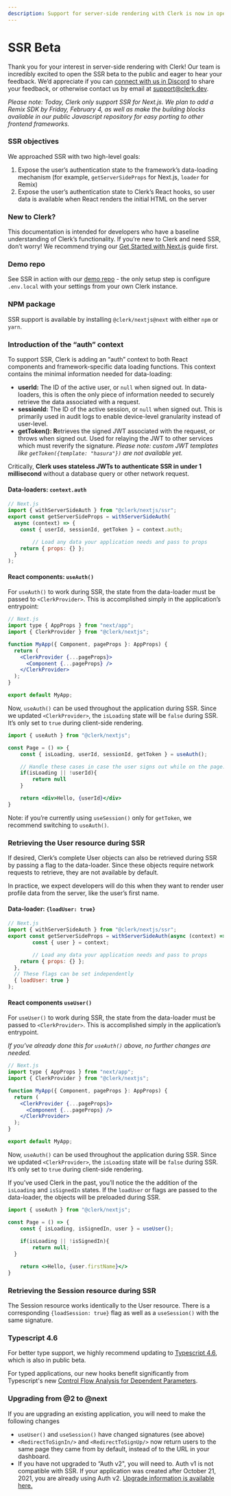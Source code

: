 ```yaml
---
description: Support for server-side rendering with Clerk is now in open beta.
---
```


# SSR Beta

Thank you for your interest in server-side rendering with Clerk! Our team is incredibly excited to open the SSR beta to the public and eager to hear your feedback. We’d appreciate if you can [connect with us in Discord](https://discord.com/invite/b5rXHjAg7A) to share your feedback, or otherwise contact us by email at support@clerk.dev.

_Please note: Today, Clerk only support SSR for Next.js. We plan to add a Remix SDK by Friday, February 4, as well as make the building blocks available in our public Javascript repository for easy porting to other frontend frameworks._

### SSR objectives

We approached SSR with two high-level goals:

1. Expose the user’s authentication state to the framework’s data-loading mechanism (for example, `getServerSideProps` for Next.js, `loader` for Remix)
2. Expose the user’s authentication state to Clerk’s React hooks, so user data is available when React renders the initial HTML on the server

### New to Clerk?

This documentation is intended for developers who have a baseline understanding of Clerk’s functionality. If you’re new to Clerk and need SSR, don’t worry! We recommend trying our [Get Started with Next.js](https://docs.clerk.dev/get-started/nextjs) guide first.

### Demo repo

See SSR in action with our [demo repo](https://github.com/clerkinc/clerk-nextjs-ssr-demo) - the only setup step is configure `.env.local`  with your settings from your own Clerk instance.

### NPM package

SSR support is available by installing `@clerk/nextjs@next` with either `npm` or `yarn`.

### Introduction of the “auth” context

To support SSR, Clerk is adding an “auth” context to both React components and framework-specific data loading functions. This context contains the minimal information needed for data-loading:

* **userId:** The ID of the active user, or `null` when signed out. In data-loaders, this is often the only piece of information needed to securely retrieve the data associated with a request.
* **sessionId:** The ID of the active session, or `null` when signed out. This is primarily used in audit logs to enable device-level granularity instead of user-level.
* **getToken(): R**etrieves the signed JWT associated with the request, or throws when signed out. Used for relaying the JWT to other services which must reverify the signature. _Please note: custom JWT templates like `getToken({template: "hasura"})` are not available yet._

Critically, **Clerk uses stateless JWTs to authenticate SSR in under 1 millisecond** without a database query or other network request.

#### Data-loaders: `context.auth`

```jsx
// Next.js
import { withServerSideAuth } from "@clerk/nextjs/ssr";
export const getServerSideProps = withServerSideAuth(
  async (context) => {
    const { userId, sessionId, getToken } = context.auth;

		// Load any data your application needs and pass to props
    return { props: {} };
  }
);
```

#### React components: `useAuth()`

For `useAuth()` to work during SSR, the state from the data-loader must be passed to `<ClerkProvider>`. This is accomplished simply in the application’s entrypoint:

```jsx
// Next.js
import type { AppProps } from "next/app";
import { ClerkProvider } from "@clerk/nextjs";

function MyApp({ Component, pageProps }: AppProps) {
  return (
    <ClerkProvider {...pageProps}>
      <Component {...pageProps} />
    </ClerkProvider>
  );
}

export default MyApp;
```

Now, `useAuth()` can be used throughout the application during SSR. Since we updated `<ClerkProvider>`, the `isLoading` state will be `false` during SSR. It’s only set to `true` during client-side rendering.

```jsx
import { useAuth } from "@clerk/nextjs";

const Page = () => {
	const { isLoading, userId, sessionId, getToken } = useAuth();

	// Handle these cases in case the user signs out while on the page.
	if(isLoading || !userId){
		return null
	}

	return <div>Hello, {userId}</div>
}
```

Note: if you’re currently using `useSession()` only for `getToken`, we recommend switching to `useAuth()`.

### Retrieving the User resource during SSR

If desired, Clerk’s complete User objects can also be retrieved during SSR by passing a flag to the data-loader. Since these objects require network requests to retrieve, they are not available by default.

In practice, we expect developers will do this when they want to render user profile data from the server, like the user’s first name.

#### Data-loader: `{loadUser: true}`

```jsx
// Next.js
import { withServerSideAuth } from "@clerk/nextjs/ssr";
export const getServerSideProps = withServerSideAuth(async (context) => {
		const { user } = context;

		// Load any data your application needs and pass to props
    return { props: {} };
  },
  // These flags can be set independently
  { loadUser: true }
);
```

#### React components `useUser()`

For `useUser()` to work during SSR, the state from the data-loader must be passed to `<ClerkProvider>`. This is accomplished simply in the application’s entrypoint.

_If you’ve already done this for `useAuth()` above, no further changes are needed._

```jsx
// Next.js
import type { AppProps } from "next/app";
import { ClerkProvider } from "@clerk/nextjs";

function MyApp({ Component, pageProps }: AppProps) {
  return (
    <ClerkProvider {...pageProps}>
      <Component {...pageProps} />
    </ClerkProvider>
  );
}

export default MyApp;
```

Now, `useAuth()` can be used throughout the application during SSR. Since we updated `<ClerkProvider>`, the `isLoading` state will be `false` during SSR. It’s only set to `true` during client-side rendering.

If you’ve used Clerk in the past, you’ll notice the the addition of the `isLoading` and `isSignedIn` states. If the `loadUser` or flags are passed to the data-loader, the objects will be preloaded during SSR.

```jsx
import { useAuth } from "@clerk/nextjs";

const Page = () => {
	const { isLoading, isSignedIn, user } = useUser();
	
	if(isLoading || !isSignedIn){
		return null;
  }

	return <>Hello, {user.firstName}</>
}
```

### Retrieving the Session resource during SSR

The Session resource works identically to the User resource. There is a corresponding `{loadSession: true}` flag as well as a `useSession()` with the same signature.

### Typescript 4.6

For better type support, we highly recommend updating to [Typescript 4.6](https://devblogs.microsoft.com/typescript/announcing-typescript-4-6-beta/), which is also in public beta.

For typed applications, our new hooks benefit significantly from Typescript's new [Control Flow Analysis for Dependent Parameters](https://devblogs.microsoft.com/typescript/announcing-typescript-4-6-beta/#control-flow-analysis-for-dependent-parameters).

### Upgrading from @2 to @next

If you are upgrading an existing application, you will need to make the following changes

* `useUser()` and `useSession()` have changed signatures (see above)
* `<RedirectToSignIn/>` and `<RedirectToSignUp/>` now return users to the same page they came from by default, instead of to the URL in your dashboard.
* If you have not upgraded to “Auth v2", you will need to. Auth v1 is not compatible with SSR. If your application was created after October 21, 2021, you are already using Auth v2. [Upgrade information is available here.](../main-concepts/auth-v2.md)
